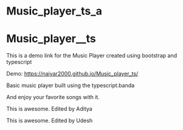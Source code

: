 
# Music_player_ts_a

# Music_player__ts

This is a demo link for the Music Player created using bootstrap and typescript

Demo:  https://naiyar2000.github.io/Music_player_ts/

Basic music player built using the typescript.banda

And enjoy your favorite songs with it.

This is awesome. 
Edited by Aditya



This is awesome. 
Edited by Udesh

